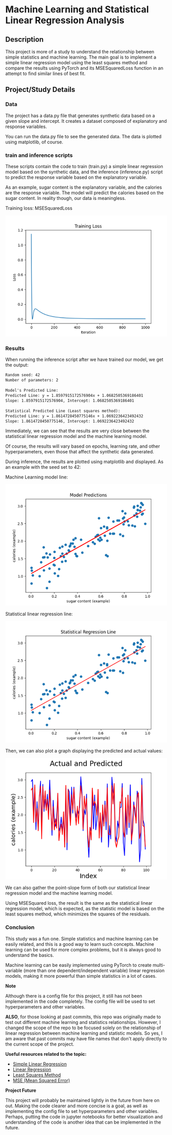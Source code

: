# **Machine Learning and Statistical Linear Regression Analysis**

## Description
This project is more of a study to understand the relationship between simple statistics and machine learning. The main goal is to implement a simple linear regression model using the least squares method and compare the results using PyTorch and its MSESquaredLoss function in an attempt to find similar lines of best fit.

## Project/Study Details
### **Data**
The project has a data.py file that generates synthetic data based on a given slope and intercept. It creates a dataset composed of explanatory and response variables.

You can run the data.py file to see the generated data. The data is plotted using matplotlib, of course.

### **train and inference scripts**
These scripts contain the code to train (train.py) a simple linear regression model based on the synthetic data, and the inference (inference.py) script to predict the response variable based on the explanatory variable.

As an example, sugar content is the explanatory variable, and the calories are the response variable. The model will predict the calories based on the sugar content. In reality though, our data is meaningless.

Training loss: MSESquaredLoss

![Training Loss](assets/training_loss.png)

### **Results**
When running the inference script after we have trained our model, we get the output:
```
Random seed: 42
Number of parameters: 2

Model's Predicted Line:
Predicted Line: y = 1.8597915172576904x + 1.0682505369186401
Slope: 1.8597915172576904, Intercept: 1.0682505369186401

Statistical Predicted Line (Least squares method):
Predicted Line: y = 1.8614728450775146x + 1.0692236423492432
Slope: 1.8614728450775146, Intercept: 1.0692236423492432
```

Immediately, we can see that the results are very close between the statistical linear regression model and the machine learning model.

Of course, the results will vary based on epochs, learning rate, and other hyperparameters, even those that affect the synthetic data generated.

During inference, the results are plotted using matplotlib and displayed. As an example with the seed set to 42:

Machine Learning model line:

![Machine Learning Line](assets/model_line.png)

Statistical linear regression line:

![Statistic Line](assets/statistical_line.png)

Then, we can also plot a graph displaying the predicted and actual values:

![Model and Actual](assets/model_preds_and_actual.png)

We can also gather the point-slope form of both our statistical linear regression model and the machine learning model.

Using MSESquared loss, the result is the same as the statistical linear regression model, which is expected, as the statistic model is based on the least squares method, which minimizes the squares of the residuals.

### **Conclusion**

This study was a fun one. Simple statistics and machine learning can be easily related, and this is a good way to learn such concepts. Machine learning can be used for more complex problems, but it is always good to understand the basics.

Machine learning can be easily implemented using PyTorch to create multi-variable (more than one dependent/independent variable) linear regression models, making it more powerful than simple statistics in a lot of cases.

**Note**

Although there is a config file for this project, it still has not been implemented in the code completely. The config file will be used to set hyperparameters and other variables.

**ALSO**, for those looking at past commits, this repo was originally made to test out different machine learning and statistics relationships. However, I changed the scope of the repo to be focused solely on the relationship of linear regression between machine learning and statistic models. So yes, I am aware that past commits may have file names that don't apply directly to the current scope of the project.

**Useful resources related to the topic:**
- [Simple Linear Regression](https://www.kaggle.com/code/devzohaib/simple-linear-regression)
- [Linear Regression](https://en.wikipedia.org/wiki/Linear_regression)
- [Least Squares Method](https://en.wikipedia.org/wiki/Least_squares)
- [MSE (Mean Squared Error)](https://en.wikipedia.org/wiki/Mean_squared_error)

**Project Future**

This project will probably be maintained lightly in the future from here on out. Making the code clearer and more concise is a goal, as well as implementing the config file to set hyperparameters and other variables.
Perhaps, putting the code in jupyter notebooks for better visualization and understanding of the code is another idea that can be implemented in the future.